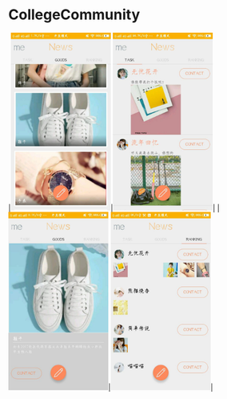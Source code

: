 # CollegeCommunity
|<img src="https://github.com/Bacchuc/CollegeCommunity/blob/master/app/src/main/res/drawable/git_readme1.jpg" width="200px"/>|<img src="https://github.com/Bacchuc/CollegeCommunity/blob/master/app/src/main/res/drawable/git_readme2.jpg" width="200px"/>|
|<img src="https://github.com/Bacchuc/CollegeCommunity/blob/master/app/src/main/res/drawable/git_readme3.jpg" width="200px"/>|<img src="https://github.com/Bacchuc/CollegeCommunity/blob/master/app/src/main/res/drawable/git_readme4.jpg" width="200px"/>|
